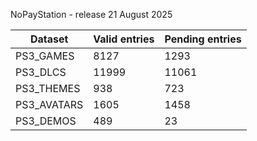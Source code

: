 NoPayStation - release 21 August 2025

|  Dataset  |Valid entries|Pending entries|
|-----------|-------------|---------------|
| PS3_GAMES |     8127    |      1293     |
|  PS3_DLCS |    11999    |     11061     |
| PS3_THEMES|     938     |      723      |
|PS3_AVATARS|     1605    |      1458     |
| PS3_DEMOS |     489     |       23      |